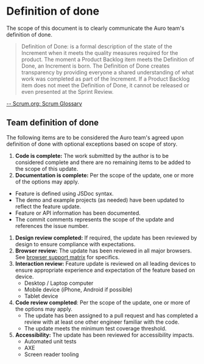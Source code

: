 # Definition of done

The scope of this document is to clearly communicate the Auro team's definition of done.

> Definition of Done: is a formal description of the state of the Increment when it meets the quality measures required for the product. The moment a Product Backlog item meets the Definition of Done, an Increment is born. The Definition of Done creates transparency by providing everyone a shared understanding of what work was completed as part of the Increment. If a Product Backlog item does not meet the Definition of Done, it cannot be released or even presented at the Sprint Review.

[-- Scrum.org: Scrum Glossary](https://www.scrum.org/resources/scrum-glossary)


## Team definition of done

The following items are to be considered the Auro team's agreed upon definition of done with optional exceptions based on scope of story.

1. **Code is complete:** The work submitted by the author is to be considered complete and there are no remaining items to be added to the scope of this update.
1. **Documentation is complete:** Per the scope of the update, one or more of the options may apply.
  - Feature is defined using JSDoc syntax.
  - The demo and example projects (as needed) have been updated to reflect the feature update.
  - Feature or API information has been documented.
  - The commit comments represents the scope of the update and references the issue number.
1. **Design review completed:** If required, the update has been reviewed by design to ensure compliance with expectations.
1. **Browser review:** The update has been reviewed in all major browsers. See [browser support matrix](http://auro.alaskaair.com/support/browsersSupport) for specifics.
1. **Interaction review:** Feature update is reviewed on all leading devices to ensure appropriate experience and expectation of the feature based on device.
	- Desktop / Laptop computer
	- Mobile device (iPhone, Android if possible)
	- Tablet device
1. **Code review completed**: Per the scope of the update, one or more of the options may apply.
	- The update has been assigned to a pull request and has completed a review with at least one other engineer familiar with the code.
	- The update meets the minimum test coverage threshold.
1. **Accessibility:** The update has been reviewed for accessibility impacts.
	- Automated unit tests
	- AXE
	- Screen reader tooling
